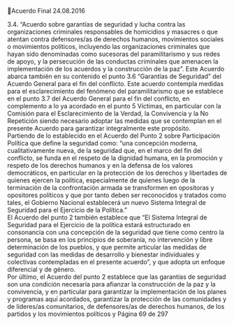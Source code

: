 Acuerdo Final 
24.08.2016 
 
 
 
 
 
 
 
 
3.4. “Acuerdo sobre garantías de seguridad y lucha contra las organizaciones criminales responsables 
de  homicidios  y  masacres  o  que  atentan  contra  defensores/as  de  derechos  humanos,  movimientos 
sociales o movimientos políticos, incluyendo las organizaciones criminales que hayan sido denominadas 
como sucesoras del paramilitarismo y sus redes de apoyo, y la persecución de las conductas criminales 
que amenacen la implementación de los acuerdos y la construcción de la paz”. 
Este Acuerdo abarca también en su contenido el punto 3.6 “Garantías de Seguridad” del Acuerdo General 
para  el  fin  del  conflicto.  Este  acuerdo  contempla  medidas  para  el  esclarecimiento  del  fenómeno  del 
paramilitarismo  que  se  establece  en  el  punto  3.7  del  Acuerdo  General  para  el  fin  del  conflicto,  en 
complemento  a  lo  ya  acordado  en  el  punto  5  Víctimas,  en  particular  con  la  Comisión  para  el 
Esclarecimiento de la Verdad, la Convivencia y la No Repetición siendo necesario adoptar las medidas que 
se contemplan en el presente Acuerdo para garantizar integralmente este propósito.  
Partiendo de lo establecido en el Acuerdo del Punto 2 sobre Participación Política que define la seguridad 
como: “una concepción moderna, cualitativamente nueva, de la seguridad que, en el marco del fin del 
conflicto,  se  funda  en  el  respeto  de  la  dignidad  humana,  en  la  promoción  y  respeto  de  los  derechos 
humanos y en la defensa de los valores democráticos, en particular en la protección de los derechos y 
libertades  de  quienes  ejercen  la  política,  especialmente  de  quienes  luego  de  la  terminación  de  la 
confrontación  armada  se  transformen  en  opositoras  y  opositores  políticos  y  que  por  tanto  deben  ser 
reconocidos  y  tratados  como  tales,  el  Gobierno  Nacional  establecerá  un  nuevo  Sistema  Integral  de 
Seguridad para el Ejercicio de la Política.”   
El Acuerdo del punto 2 también establece que “El Sistema Integral de Seguridad para el Ejercicio de la 
política estará estructurado en consonancia con una concepción de la seguridad que tiene como centro la 
persona, se basa en los principios de soberanía, no intervención y libre determinación de los pueblos, y 
que permite articular las medidas de seguridad con las medidas de desarrollo y bienestar individuales y 
colectivas contempladas en el presente acuerdo”, y que adopta un enfoque diferencial y de género.  
Por último, el Acuerdo del punto 2 establece que las garantías de seguridad son una condición necesaria 
para afianzar la construcción de la paz y la convivencia, y en particular para garantizar la implementación 
de los planes y programas aquí acordados, garantizar la protección de las comunidades y de líderes/as 
comunitarios,  de  defensores/as  de  derechos  humanos,  de  los  partidos  y  los  movimientos  políticos  y 
Página 69 de 297 
 

